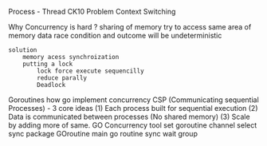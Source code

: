 Process - 
Thread
CK10 Problem
Context Switching

Why Concurrency is hard ?
    sharing of memory
    try to access same area of memory
    data race condition and outcome will be undeterministic

    solution
        memory acess synchroization
        putting a lock
            lock force execute sequencilly
            reduce parally
            Deadlock
Goroutines
    how go implement concurrency
        CSP (Communicating sequential Processes) - 3 core ideas
            (1) Each process built for sequential execution
            (2) Data is communicated between processes (No shared memory)
            (3) Scale by adding more of same.
    GO Concurrency tool set
        goroutine
        channel
        select
        sync package
    GOroutine
        main go routine
    sync wait group    
